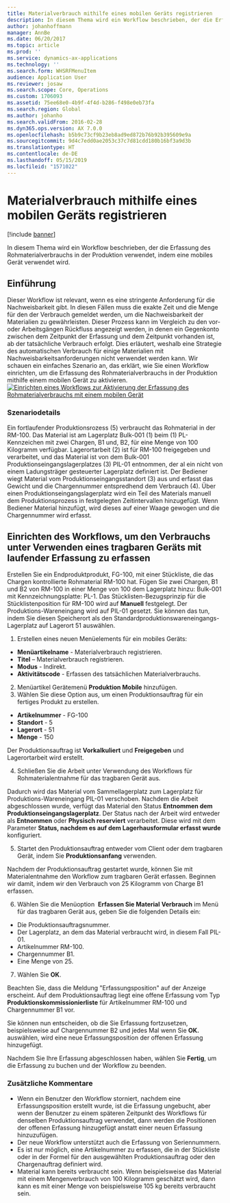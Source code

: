 ```yaml
---
title: Materialverbrauch mithilfe eines mobilen Geräts registrieren
description: In diesem Thema wird ein Workflow beschrieben, der die Erfassung des Rohmaterialverbrauchs in der Produktion verwendet, indem eine mobiles Gerät verwendet wird.
author: johanhoffmann
manager: AnnBe
ms.date: 06/20/2017
ms.topic: article
ms.prod: ''
ms.service: dynamics-ax-applications
ms.technology: ''
ms.search.form: WHSRFMenuItem
audience: Application User
ms.reviewer: josaw
ms.search.scope: Core, Operations
ms.custom: 1706093
ms.assetid: 75ee68e0-4b9f-4f4d-b286-f498e0eb73fa
ms.search.region: Global
ms.author: johanho
ms.search.validFrom: 2016-02-28
ms.dyn365.ops.version: AX 7.0.0
ms.openlocfilehash: b5b9c73cf9b23eb8ad9ed872b76b92b395609e9a
ms.sourcegitcommit: 9d4c7edd0ae2053c37c7d81cdd180b16bf3a9d3b
ms.translationtype: HT
ms.contentlocale: de-DE
ms.lasthandoff: 05/15/2019
ms.locfileid: "1571022"
---
```

# <a name="register-material-consumption-using-a-mobile-device"></a>Materialverbrauch mithilfe eines mobilen Geräts registrieren

[!include [banner](../includes/banner.md)]

In diesem Thema wird ein Workflow beschrieben, der die Erfassung des Rohmaterialverbrauchs in der Produktion verwendet, indem eine mobiles Gerät verwendet wird.

<a name="introduction"></a>Einführung
------------

Dieser Workflow ist relevant, wenn es eine stringente Anforderung für die Nachweisbarkeit gibt. In diesen Fällen muss die exakte Zeit und die Menge für den der Verbrauch gemeldet werden, um die Nachweisbarkeit der Materialien zu gewährleisten. Dieser Prozess kann im Vergleich zu den vor- oder Arbeitsgängen Rückfluss angezeigt werden, in denen ein Gegenkonto zwischen dem Zeitpunkt der Erfassung und dem Zeitpunkt vorhanden ist, ab der tatsächliche Verbrauch erfolgt. Dies erläutert, weshalb eine Strategie des automatischen Verbrauch für einige Materialien mit Nachweisbarkeitsanforderungen nicht verwendet werden kann. Wir schauen ein einfaches Szenario an, das erklärt, wie Sie einen Workflow einrichten, um die Erfassung des Rohmaterialverbrauchs in der Produktion mithilfe einem mobilen Gerät zu aktivieren. [![Einrichten eines Workflows zur Aktivierung der Erfassung des Rohmaterialverbrauchs mit einem mobilen Gerät](./media/scenario3.png)](./media/scenario3.png)

### <a name="scenario-details"></a>Szenariodetails

Ein fortlaufender Produktionsrozess (5) verbraucht das Rohmaterial in der RM-100. Das Material ist am Lagerplatz Bulk-001 (1) beim (1) PL-Kennzeichen mit zwei Chargen, B1 und, B2, für eine Menge von 100 Kilogramm verfügbar. Lagerortarbeit (2) ist für RM-100 freigegeben und verarbeitet, und das Material ist von dem Bulk-001 Produktionseingangslagerplatzes (3) PIL-01 entnommen, der al ein nicht von einem Ladungsträger gesteuerter Lagerplatz definiert ist. Der Bediener wiegt Material vom Produktionseingangsstandort (3) aus und erfasst das Gewicht und die Chargennummer entspredhend dem Verbrauch (4). Über einen Produktionseingangslagerplatz wird ein Teil des Materials manuell dem Produktionsprozess in festgelegten Zeitintervallen hinzugefügt. Wenn Bediener Material hinzufügt, wird dieses auf einer Waage gewogen und die Chargennummer wird erfasst.

## <a name="set-up-theworkflow-to-register-consumption-using-a-handheld-device"></a>Einrichten des Workflows, um den Verbrauchs unter Verwenden eines tragbaren Geräts mit laufender Erfassung zu erfassen
Erstellen Sie ein Endproduktprodukt, FG-100, mit einer Stückliste, die das Chargen kontrollierte Rohmaterial RM-100 hat. Fügen Sie zwei Chargen, B1 und B2 von RM-100 in einer Menge von 100 dem Lagerplatz hinzu: Bulk-001 mit Kennzeichnungsplatte: PL-1. Das Stücklisten-Bezugsprinzip für die Stücklistenposition für RM-100 wird auf **Manuell** festgelegt. Der Produktions-Wareneingang wird auf PIL-01 gesetzt. Sie können das tun, indem Sie diesen Speicherort als den Standardproduktionswareneingangs-Lagerplatz auf Lagerort 51 auswählen.

1.  Erstellen eines neuen Menüelements für ein mobiles Geräts: 

-    **Menüartikelname** - Materialverbrauch registrieren. 
-    **Titel** – Materialverbrauch registrieren. 
-    **Modus** - Indirekt. 
-    **Aktivitätscode** - Erfassen des tatsächlichen Materialverbrauchs.

2.  Menüartikel Gerätemenü **Produktion Mobile** hinzufügen.
3.  Wählen Sie diese Option aus, um einen Produktionsauftrag für ein fertiges Produkt zu erstellen. 

-    **Artikelnummer** - FG-100 
-    **Standort** - 5 
-    **Lagerort** - 51 
-    **Menge** - 150

Der Produktionsauftrag ist **Vorkalkuliert** und **Freigegeben** und Lagerortarbeit wird erstellt.

4.  Schließen Sie die Arbeit unter Verwendung des Workflows für Rohmaterialentnahme für das tragbaren Gerät aus.

Dadurch wird das Material vom Sammellagerplatz zum Lagerplatz für Produktions-Wareneingang PIL-01 verschoben. Nachdem die Arbeit abgeschlossen wurde, verfügt das Material den Status **Entnommen dem Produktionseingangslagerplatz**. Der Status nach der Arbeit wird entweder als **Entnommen** oder **Physisch reserviert** verarbeitet. Diese wird mit dem Parameter **Status, nachdem es auf dem Lagerhausformular erfasst wurde** konfiguriert.

5.  Startet den Produktionsauftrag entweder vom Client oder dem tragbaren Gerät, indem Sie  **Produktionsanfang** verwenden.

Nachdem der Produktionsauftrag gestartet wurde, können Sie mit Materialentnahme den Workflow zum tragbaren Gerät erfassen. Beginnen wir damit, indem wir den Verbrauch von 25 Kilogramm von Charge B1 erfassen.

6.  Wählen Sie die Menüoption  **Erfassen Sie Material** **Verbrauch** im Menü für das tragbaren Gerät aus, geben Sie die folgenden Details ein: 

-    Die Produktionsauftragsnummer. 
-    Der Lagerplatz, an dem das Material verbraucht wird, in diesem Fall PIL-01. 
-    Artikelnummer RM-100. 
-    Chargennummer B1. 
-    Eine Menge von 25.

7.  Wählen Sie **OK**.

Beachten Sie, dass die Meldung "Erfassungsposition" auf der Anzeige erscheint. Auf dem Produktionsauftrag liegt eine offene Erfassung vom Typ **Produktionskommissionierliste** für Artikelnummer RM-100 und Chargennummer B1 vor. 

Sie können nun entscheiden, ob die Sie Erfassung fortzusetzen, beispielsweise auf Chargennummer B2 und jedes Mal wenn Sie **OK.** auswählen, wird eine neue Erfassungsposition der offenen Erfassung hinzugefügt. 

Nachdem Sie Ihre Erfassung abgeschlossen haben, wählen Sie **Fertig**, um die Erfassung zu buchen und der Workflow zu beenden.

### <a name="additional-comments"></a>Zusätzliche Kommentare 

-   Wenn ein Benutzer den Workflow storniert, nachdem eine Erfassungsposition erstellt wurde, ist die Erfassung ungebucht, aber wenn der Benutzer zu einem späteren Zeitpunkt des Workflows für denselben Produktionsauftrag verwendet, dann werden die Positionen der offenen Erfassung hinzugefügt anstatt einer neuen Erfassung hinzuzufügen.
-   Der neue Workflow unterstützt auch die Erfassung von Seriennummern.
-   Es ist nur möglich, eine Artikelnummer zu erfassen, die in der Stückliste oder in der Formel für den ausgewählten Produktionsauftrag oder den Chargenauftrag definiert wird.
-   Material kann bereits verbraucht sein. Wenn beispielsweise das Material mit einem Mengenverbrauch von 100 Kilogramm geschätzt wird, dann kann es mit einer Menge von beispielsweise 105 kg bereits verbraucht sein.


